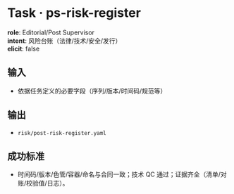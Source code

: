 # Task · ps-risk-register

**role**: Editorial/Post Supervisor  
**intent**: 风险台账（法律/技术/安全/发行）  
**elicit**: false

## 输入

- 依据任务定义的必要字段（序列/版本/时间码/规范等）

## 输出

- `risk/post-risk-register.yaml`

## 成功标准

- 时间码/版本/色管/容器/命名与合同一致；技术 QC 通过；证据齐全（清单/对账/校验值/日志）。
